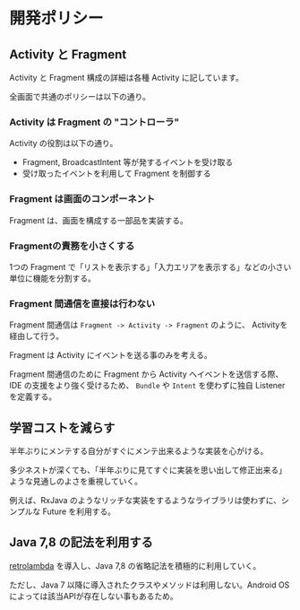 # 開発ポリシー

## Activity と Fragment

Activity と Fragment 構成の詳細は各種 Activity に記しています。

全画面で共通のポリシーは以下の通り。

### Activity は Fragment の "コントローラ"

Activity の役割は以下の通り。

- Fragment, BroadcastIntent 等が発するイベントを受け取る
- 受け取ったイベントを利用して Fragment を制御する

### Fragment は画面のコンポーネント

Fragment は、画面を構成する一部品を実装する。

### Fragmentの責務を小さくする

1つの Fragment で「リストを表示する」「入力エリアを表示する」などの小さい単位に機能を分割する。

### Fragment 間通信を直接は行わない

Fragment 間通信は `Fragment -> Activity -> Fragment` のように、 Activityを経由して行う。

Fragment は Activity にイベントを送る事のみを考える。

Fragment 間通信のために Fragment から Activity へイベントを送信する際、IDE の支援をより強く受けるため、 `Bundle` や `Intent` を使わずに独自 Listener を定義する。

## 学習コストを減らす

半年ぶりにメンテする自分がすぐにメンテ出来るような実装を心がける。

多少ネストが深くても、「半年ぶりに見てすぐに実装を思い出して修正出来る」ような見通しのよさを重視していく。

例えば、RxJava のようなリッチな実装をするようなライブラリは使わずに、シンプルな Future を利用する。

## Java 7,8 の記法を利用する

[retrolambda](https://github.com/orfjackal/retrolambda) を導入し、Java 7,8 の省略記法を積極的に利用していく。

ただし、Java 7 以降に導入されたクラスやメソッドは利用しない。Android OSによっては該当APIが存在しない事もあるため。
